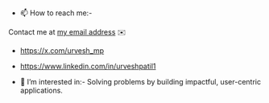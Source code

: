 - 📫 How to reach me:- 

Contact me at [my email address](mailto:urveshpatil.dev@gmail.com  ) :envelope:                                                                                 
- https://x.com/urvesh_mp
- https://www.linkedin.com/in/urveshpatil1
    
- 👀 I’m interested in:-  Solving problems by building impactful, user-centric applications. 
  
  

  

<!---
urveshpatil1/urveshpatil1 is a ✨ special ✨ repository because its `README.md` (this file) appears on your GitHub profile.
You can click the Preview link to take a look at your changes.
--->
